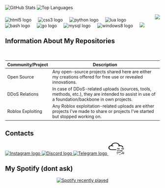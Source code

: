 ![GitHub Stats](https://github-readme-stats.vercel.app/api?username=ItsEcstasy&show_icons=true&include_all_commits=true&count_private=true&theme=dracula&locale=en&hide_border=false)
![Top Languages](https://github-readme-stats.vercel.app/api/top-langs?username=ItsEcstasy&layout=compact&card_width=320&langs_count=5&theme=dracula&hide_border=false)

<img align="right" height="150" src="https://avatars.githubusercontent.com/u/59181303?v=4"  />

###

<div align="left">
  <img src="https://cdn.jsdelivr.net/gh/devicons/devicon/icons/html5/html5-original.svg" height="50" alt="html5 logo"  />
  <img width="14" />
  <img src="https://cdn.jsdelivr.net/gh/devicons/devicon/icons/css3/css3-original.svg" height="50" alt="css3 logo"  />
  <img width="14" />
  <img src="https://cdn.jsdelivr.net/gh/devicons/devicon/icons/python/python-original.svg" height="50" alt="python logo"  />
  <img width="14" />
  <img src="https://cdn.jsdelivr.net/gh/devicons/devicon/icons/lua/lua-original.svg" height="50" alt="lua logo"  />
  <img width="14" />
  <img src="https://cdn.jsdelivr.net/gh/devicons/devicon/icons/bash/bash-original.svg" height="50" alt="bash logo"  />
  <img width="14" />
  <img src="https://cdn.simpleicons.org/go/00ADD8" height="50" alt="go logo"  />
  <img width="14" />
  <img src="https://cdn.jsdelivr.net/gh/devicons/devicon/icons/mysql/mysql-original.svg" height="50" alt="mysql logo"  />
  <img width="14" />
  <img src="https://cdn.jsdelivr.net/gh/devicons/devicon/icons/windows8/windows8-original.svg" height="50" alt="windows8 logo"  />
  <img width="14" />
  <img src="https://icons.iconarchive.com/icons/icons8/windows-8/512/Systems-Mac-Os-icon.png" height="50"  />
  <img width="14" />

  
</div>

## Information About My Repositories
| Community/Project     | Description                                                 |
|-----------------------|-------------------------------------------------------------|
| Open Source           | Any open-source projects shared here are either my creations offered for free use or revealed innovations. |
| DDoS Relations        | In case of DDoS-related uploads (sources, tools, methods, etc.), they are intended to assist in use of a foundation/backbone in own projects. |
| Roblox Exploiting     | Any Roblox exploitation-related uploads are either projects I've made to share or projects I've started but stopped working on. |

## Contacts

<div align="left">
  <a href="https://www.instagram.com/vanityvillian/" target="_blank">
    <img src="https://img.shields.io/static/v1?message=Instagram&logo=instagram&label=&color=E4405F&logoColor=white&labelColor=&style=for-the-badge" height="35" alt="Instagram logo" />
  </a>
  <a href="https://discordapp.com/users/itsjusnix/" target="_blank">
    <img src="https://img.shields.io/static/v1?message=Discord&logo=discord&label=&color=7289DA&logoColor=white&labelColor=&style=for-the-badge" height="35" alt="Discord logo" />
  </a>
  <a href="https://t.me/itsjusnix/" target="_blank">
    <img src="https://raw.githubusercontent.com/maurodesouza/profile-readme-generator/master/src/assets/icons/social/telegram/default.svg" width="52" height="40" alt="Telegram logo" />
  </a>
  <a href="https://tryhackme.com/p/ItsJusNix" target="_blank">
    <img src="https://raw.githubusercontent.com/maurodesouza/profile-readme-generator/master/src/assets/icons/social/tryhackme/default.svg" width="52" height="40" alt="TryHackMe logo" />
  </a>
</div>


## My Spotify (dont ask)
<div align="center">
  <a href="https://open.spotify.com/user/314itj52g6erekdoearbuq4djrwq">
    <img src="https://spotify-recently-played-readme.vercel.app/api?user=314itj52g6erekdoearbuq4djrwq&count=5&unique=true" alt="Spotify recently played"  />
  </a>
</div>

#

